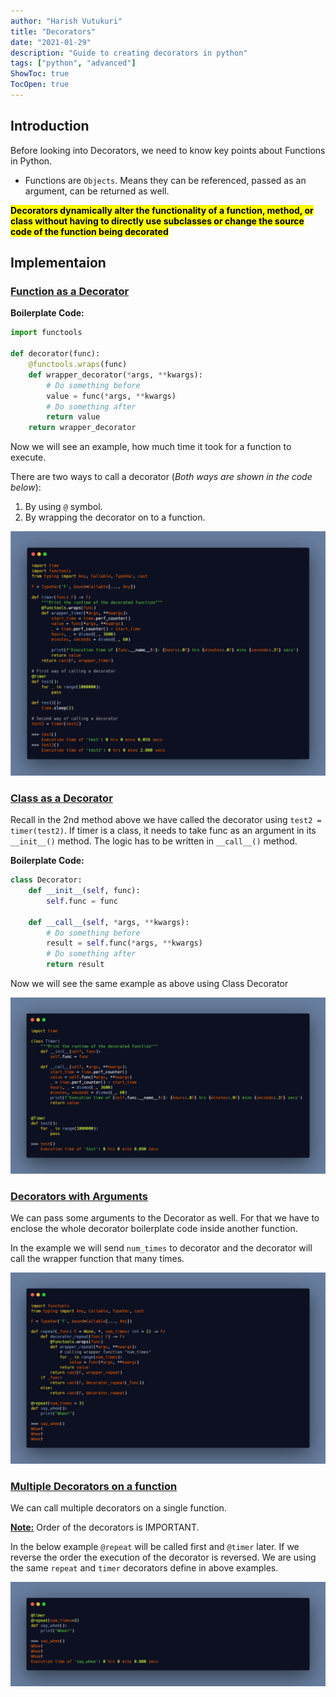 ```yaml
---
author: "Harish Vutukuri"
title: "Decorators"
date: "2021-01-29"
description: "Guide to creating decorators in python"
tags: ["python", "advanced"]
ShowToc: true
TocOpen: true
---
```


## **Introduction**

Before looking into Decorators, we need to know key points about Functions in Python.

- Functions are `Objects`. Means they can be referenced, passed as an argument, can be returned as well.

<mark><strong> Decorators dynamically alter the functionality of a function, method, or class without having to directly use subclasses or change the source code of the function being decorated </strong></mark>

## **Implementaion**

### <u>Function as a Decorator</u>

**Boilerplate Code:**

```python
import functools

def decorator(func):
    @functools.wraps(func)
    def wrapper_decorator(*args, **kwargs):
        # Do something before
        value = func(*args, **kwargs)
        # Do something after
        return value
    return wrapper_decorator
```

Now we will see an example, how much time it took for a function to execute.

There are two ways to call a decorator (_Both ways are shown in the code below_):

1. By using `@` symbol.
2. By wrapping the decorator on to a function.

![](/images/d1.png "Function as a Decorator")

### <u>Class as a Decorator</u>

Recall in the 2nd method above we have called the decorator using `test2 = timer(test2)`. If timer is a class, it needs to take func as an argument in its `__init__()` method. The logic has to be written in `__call__()` method.

**Boilerplate Code:**

```python
class Decorator:
    def __init__(self, func):
        self.func = func

    def __call__(self, *args, **kwargs):
        # Do something before
        result = self.func(*args, **kwargs)
        # Do something after
        return result
```

Now we will see the same example as above using Class Decorator

![](/images/d2.png "Class as a Decorator")

### <u>Decorators with Arguments </u>

We can pass some arguments to the Decorator as well. For that we have to enclose the whole decorator boilerplate code inside another function.

In the example we will send `num_times` to decorator and the decorator will call the wrapper function that many times.

![](/images/d3.png "Decorators with Arguments")

### <u>Multiple Decorators on a function </u>

We can call multiple decorators on a single function.

<u>**Note:**</u> Order of the decorators is IMPORTANT.

In the below example `@repeat` will be called first and `@timer` later. If we reverse the order the execution of the decorator is reversed. We are using the same `repeat` and `timer` decorators define in above examples.

![](/images/d4.png "Multiple Decorators on a function")
